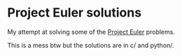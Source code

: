 # Project Euler solutions

My attempt at solving some of the [Project Euler](https://projecteuler.net/) problems.

This is a mess btw but the solutions are in c/ and python/.
